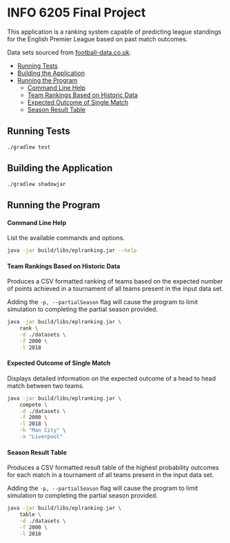 # INFO 6205 Final Project

This application is a ranking system capable of predicting league standings for the English Premier League based on past match outcomes.

Data sets sourced from [football-data.co.uk](http://www.football-data.co.uk/englandm.php).

- [Running Tests](#running-tests)
- [Building the Application](#building-the-application)
- [Running the Program](#running-the-program)
    - [Command Line Help](#command-line-help)
    - [Team Rankings Based on Historic Data](#team-rankings-based-on-historic-data)
    - [Expected Outcome of Single Match](#expected-outcome-of-single-match)
    - [Season Result Table](#season-result-table)

## Running Tests
```
./gradlew test
```

## Building the Application
```
./gradlew shadowjar
```

## Running the Program

#### Command Line Help

List the available commands and options.

```bash
java -jar build/libs/eplranking.jar --help
```

#### Team Rankings Based on Historic Data

Produces a CSV formatted ranking of teams based on the expected number of points achieved in a tournament of all teams present in the input data set.

Adding the `-p, --partialSeason` flag will cause the program to limit simulation to completing the partial season provided.

```bash
java -jar build/libs/eplranking.jar \
    rank \
    -d ./datasets \
    -f 2000 \
    -l 2018
```

#### Expected Outcome of Single Match

Displays detailed information on the expected outcome of a head to head match between two teams.

```bash
java -jar build/libs/eplranking.jar \
    compete \
    -d ./datasets \
    -f 2000 \
    -l 2018 \
    -h "Man City" \
    -a "Liverpool"
```

#### Season Result Table

Produces a CSV formatted result table of the highest probability outcomes for each match in a tournament of all teams present in the input data set.

Adding the `-p, --partialSeason` flag will cause the program to limit simulation to completing the partial season provided.

```bash
java -jar build/libs/eplranking.jar \
    table \
    -d ./datasets \
    -f 2000 \
    -l 2018
```